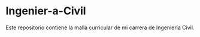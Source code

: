 # Ingenier-a-Civil
Este repositorio contiene la malla curricular de mi carrera de Ingeniería Civil.
